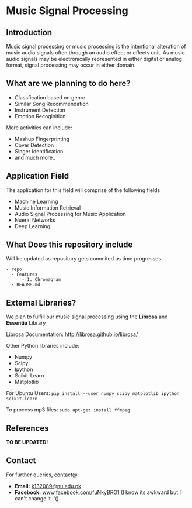 # Music Signal Processing

## Introduction 

Music signal processing or music processing is the intentional alteration of music audio signals often through an audio effect or effects unit. As music audio signals may be electronically represented in either digital or analog format, signal processing may occur in either domain.

## What are we planning to do here?

- Classfication based on genre
- Similar Song Recommendation
- Instrument Detection
- Emotion Recoginition

More activities can include:

- Mashup Fingerprinting
- Cover Detection
- Singer Identification
- and much more..

## Application Field

The application for this field will comprise of the following fields

- Machine Learning
- Music Information Retrieval
- Audio Signal Processing for Music Application
- Nueral Networks
- Deep Learning

## What Does this repository include

Will be updated as repository gets commited as time progresses.

```
- repo
  - Features
      - 1. Chromagram
  - README.md 
```

## External Libraries?

We plan to fulfill our music signal processing using the **Librosa** and **Essentia** Library

Librosa Documentation: http://librosa.github.io/librosa/

Other Python libraries include:

- Numpy
- Scipy
- Ipython
- Scikit-Learn
- Matplotlib

For Ubuntu Users: ```pip install --user numpy scipy matplotlib ipython scikit-learn```

To process mp3 files: ```sudo apt-get install ffmpeg```

## References

**TO BE UPDATED!**

## Contact

For further queries, contact@:

- **Email:**  k132089@nu.edu.pk
- **Facebook:**  www.facebook.com/fuNkyBRO1 (I know its awkward but I can't change it :'()
